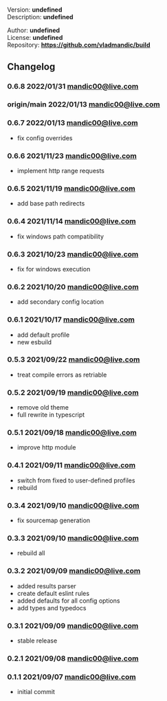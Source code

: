 #   

  Version: **undefined**  
  Description: **undefined**  
  
  Author: **undefined**  
  License: **undefined**  
  Repository: **<https://github.com/vladmandic/build>**  
  
## Changelog
  
### **0.6.8** 2022/01/31 mandic00@live.com


### **origin/main** 2022/01/13 mandic00@live.com


### **0.6.7** 2022/01/13 mandic00@live.com

- fix config overrides

### **0.6.6** 2021/11/23 mandic00@live.com

- implement http range requests

### **0.6.5** 2021/11/19 mandic00@live.com

- add base path redirects

### **0.6.4** 2021/11/14 mandic00@live.com

- fix windows path compatibility

### **0.6.3** 2021/10/23 mandic00@live.com

- fix for windows execution

### **0.6.2** 2021/10/20 mandic00@live.com

- add secondary config location

### **0.6.1** 2021/10/17 mandic00@live.com

- add default profile
- new esbuild

### **0.5.3** 2021/09/22 mandic00@live.com

- treat compile errors as retriable

### **0.5.2** 2021/09/19 mandic00@live.com

- remove old theme
- full rewrite in typescript

### **0.5.1** 2021/09/18 mandic00@live.com

- improve http module

### **0.4.1** 2021/09/11 mandic00@live.com

- switch from fixed to user-defined profiles
- rebuild

### **0.3.4** 2021/09/10 mandic00@live.com

- fix sourcemap generation

### **0.3.3** 2021/09/10 mandic00@live.com

- rebuild all

### **0.3.2** 2021/09/09 mandic00@live.com

- added results parser
- create default eslint rules
- added defaults for all config options
- add types and typedocs

### **0.3.1** 2021/09/09 mandic00@live.com

- stable release

### **0.2.1** 2021/09/08 mandic00@live.com


### **0.1.1** 2021/09/07 mandic00@live.com

- initial commit
